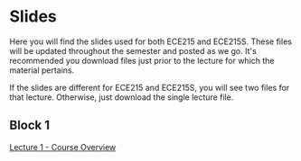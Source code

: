 # Slides

Here you will find the slides used for both ECE215 and ECE215S. These files will be updated throughout the semester and posted as we go. It's recommended you download files just prior to the lecture for which the material pertains.

If the slides are different for ECE215 and ECE215S, you will see two files for that lecture. Otherwise, just download the single lecture file.

## Block 1
[Lecture 1 - Course Overview](_static/ECE215_L01.pdf)
